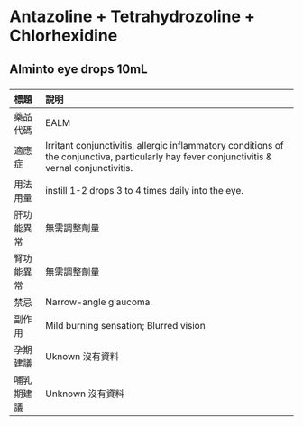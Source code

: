 # Antazoline + Tetrahydrozoline + Chlorhexidine

## Alminto eye drops 10mL

##### 

| 標題       | 說明                                                                                                                                         |
|:-----------|:---------------------------------------------------------------------------------------------------------------------------------------------|
| 藥品代碼   | EALM                                                                                                                                         |
| 適應症     | Irritant conjunctivitis, allergic inflammatory conditions of the conjunctiva, particularly hay fever conjunctivitis & vernal conjunctivitis. |
| 用法用量   | instill 1-2 drops 3 to 4 times daily into the eye.                                                                                           |
| 肝功能異常 | 無需調整劑量                                                                                                                                 |
| 腎功能異常 | 無需調整劑量                                                                                                                                 |
| 禁忌       | Narrow-angle glaucoma.                                                                                                                       |
| 副作用     | Mild burning sensation; Blurred vision                                                                                                       |
| 孕期建議   | Uknown 沒有資料                                                                                                                              |
| 哺乳期建議 | Unknown 沒有資料                                                                                                                             |

